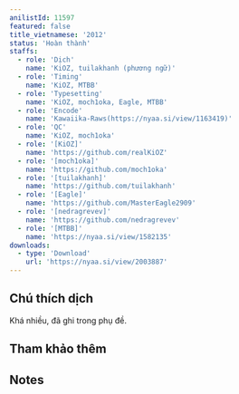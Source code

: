 ```yaml
---
anilistId: 11597
featured: false
title_vietnamese: '2012'
status: 'Hoàn thành'
staffs:
  - role: 'Dịch'
    name: 'KiOZ, tuilakhanh (phương ngữ)'
  - role: 'Timing'
    name: 'KiOZ, MTBB'
  - role: 'Typesetting'
    name: 'KiOZ, moch1oka, Eagle, MTBB'
  - role: 'Encode'
    name: 'Kawaiika-Raws(https://nyaa.si/view/1163419)'
  - role: 'QC'
    name: 'KiOZ, moch1oka'
  - role: '[KiOZ]'
    name: 'https://github.com/realKiOZ'
  - role: '[moch1oka]'
    name: 'https://github.com/moch1oka'
  - role: '[tuilakhanh]'
    name: 'https://github.com/tuilakhanh'
  - role: '[Eagle]'
    name: 'https://github.com/MasterEagle2909'
  - role: '[nedragrevev]'
    name: 'https://github.com/nedragrevev'
  - role: '[MTBB]'
    name: 'https://nyaa.si/view/1582135'
downloads:
  - type: 'Download'
    url: 'https://nyaa.si/view/2003887'
---
```

## Chú thích dịch

Khá nhiều, đã ghi trong phụ đề.

## Tham khảo thêm



## Notes
